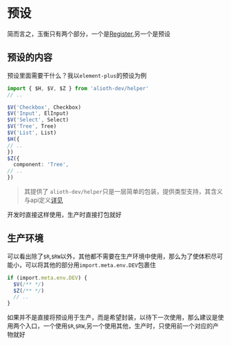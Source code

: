 # 预设
简而言之，玉衡只有两个部分，一个是[Register](./custom.md),另一个是预设

## 预设的内容
预设里面需要干什么？我以`element-plus`的预设为例
```ts
import { $H, $V, $Z } from 'alioth-dev/helper'
// ..

$V('Checkbox', Checkbox)
$V('Input', ElInput)
$V('Select', Select)
$V('Tree', Tree)
$V('List', List)
$H({
// ..
})
$Z({
  component: 'Tree',
// ..
})
```
> 其提供了
`alioth-dev/helper`只是一层简单的包装，提供类型支持，其含义与api定义[详见](./api.md)

开发时直接这样使用，生产时直接打包就好

## 生产环境
可以看出除了`$R`,`$RW`以外，其他都不需要在生产环境中使用，那么为了使体积尽可能小，可以将其他的部分用`import.meta.env.DEV`包裹住
```ts
if (import.meta.env.DEV) {
  $V(/** */)
  $Z(/** */)
  // ..
}
```
如果并不是直接将预设用于生产，而是希望封装，以待下一次使用，那么建议是使用两个入口，一个使用`$R`,`$RW`,另一个使用其他，生产时，只使用前一个对应的产物就好


